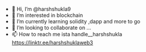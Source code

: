 - 👋 Hi, I’m @harshshukla9
- 👀 I’m interested in blockchain
- 🌱 I’m currently learning solidity ,dapp and more to go
- 💞️ I’m looking to collaborate on ...
- 📫 How to reach me ista handle__harshshukla
https://linktr.ee/harshshuklaweb3

<!---
harshshukla9/harshshukla9 is a ✨ special ✨ repository because its `README.md` (this file) appears on your GitHub profile.
You can click the Preview link to take a look at your changes.
--->
